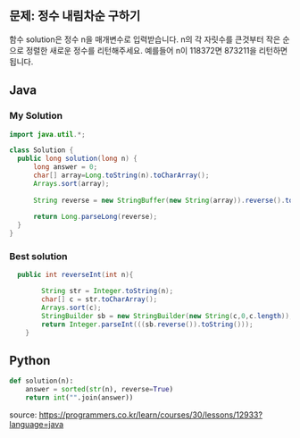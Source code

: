 ## 문제: 정수 내림차순 구하기 

함수 solution은 정수 n을 매개변수로 입력받습니다. n의 각 자릿수를 큰것부터 작은 순으로 정렬한 새로운 정수를 리턴해주세요. 예를들어 n이 118372면 873211을 리턴하면 됩니다.



## Java

### My Solution 
```java
import java.util.*;

class Solution {
  public long solution(long n) {
      long answer = 0;
      char[] array=Long.toString(n).toCharArray();
      Arrays.sort(array);
     
      String reverse = new StringBuffer(new String(array)).reverse().toString();
      
      return Long.parseLong(reverse);
  }
}
```


### Best solution 
```java
  public int reverseInt(int n){

        String str = Integer.toString(n);
        char[] c = str.toCharArray();
        Arrays.sort(c);
        StringBuilder sb = new StringBuilder(new String(c,0,c.length));  
        return Integer.parseInt(((sb.reverse()).toString()));
    }

```

## Python

```python
def solution(n):
    answer = sorted(str(n), reverse=True)
    return int("".join(answer)) 
```




<bold> source: https://programmers.co.kr/learn/courses/30/lessons/12933?language=java </bold>
